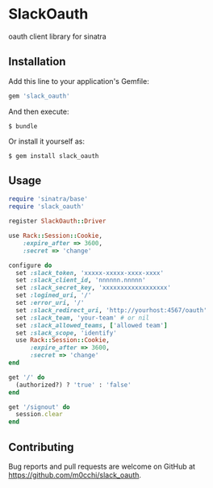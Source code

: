 # SlackOauth

oauth client library for sinatra

## Installation

Add this line to your application's Gemfile:

```ruby
gem 'slack_oauth'
```

And then execute:

    $ bundle

Or install it yourself as:

    $ gem install slack_oauth

## Usage

```ruby
require 'sinatra/base'
require 'slack_oauth'

register SlackOauth::Driver

use Rack::Session::Cookie,
    :expire_after => 3600,
    :secret => 'change'

configure do
  set :slack_token, 'xxxxx-xxxxx-xxxx-xxxx'
  set :slack_client_id, 'nnnnnn.nnnnn'
  set :slack_secret_key, 'xxxxxxxxxxxxxxxxxx'
  set :logined_uri, '/'
  set :error_uri, '/'
  set :slack_redirect_uri, 'http://yourhost:4567/oauth'
  set :slack_team, 'your-team' # or nil
  set :slack_allowed_teams, ['allowed team']
  set :slack_scope, 'identify'
  use Rack::Session::Cookie,
      :expire_after => 3600,
      :secret => 'change'
end

get '/' do
  (authorized?) ? 'true' : 'false'
end

get '/signout' do
  session.clear
end

```


## Contributing

Bug reports and pull requests are welcome on GitHub at https://github.com/m0cchi/slack_oauth.
